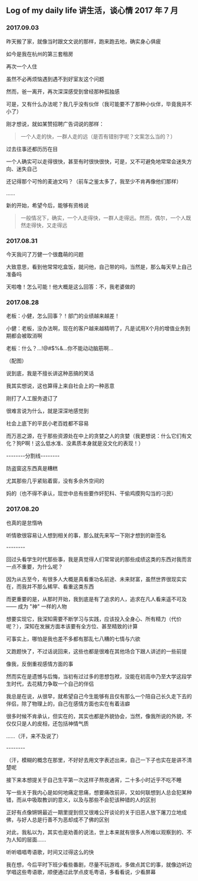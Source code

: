 ## Log of my daily life 讲生活，谈心情 2017 年 7 月


### 2017.09.03
<p>昨天搬了家，就像当时跟文文说的那样，跑来跑去地，确实身心俱疲</p>
<p>如今是我在杭州的第三套租房</p>
<p>再次一个人住</p>
<p>虽然不必再烦恼遇到遇不到好室友这个问题</p>
<p>然而，爸一离开，再次深深感受到曾经那种孤独感</p>
<p>可是，又有什么办法呢？我几乎没有伙伴（我可能要不了那种小伙伴，毕竟我并不小了）</p>
<p>刚才想说，就如某赞招聘广告词说的那样：</p>
<p><blockquote>一个人走的快，一群人走的远（是否有错别字呢？文案怎么当的？）</blockquote></p>
<p>过去往事还都历历在目</p>
<p>一个人确实可以走得很快，甚至有时很快很快，可是，又不可避免地常常会迷失方向、迷失自己</p>
<p>还记得那个可怜的麦迪文吗？（前车之鉴太多了，我至少不肯再像他们那样）</p>
<p>......</p>
<p>新的开始，希望今后，能够有资格说</p>
<p><blockquote>一般情况下，确实，一个人走得快，一群人走得远。然而，偶尔，一个人既然走得快，又走得远</blockquote></p>


### 2017.08.31
<p>今天我问了万健一个很蠢萌的问题</p>
<p>大致意思，看到他常常吃盒饭，就问他，自己带的吗，当然是，那么每天早上自己准备吗</p>
<p>天啦噜！怎么可能！他大概是这么回答：不，我老婆做的</p>


### 2017.08.28
<p>老板：小健，怎么回事？！部门的业绩越来越差！</p>
<p>小健：老板，没办法啊，现在的客户越来越精明了，凡是试用X个月的增值业务到期都会被取消啊</p>
<p>老板：什么？...!@#$%&...你不能动动脑筋啊...</p>
<p>（配图）</p>
<p>说到底，我是不擅长讲这种恶搞的笑话</p>
<p>我其实想说，这也算得上来自社会上的一种恶意</p>
<p>刚打了人工服务退订了</p>
<p>很难言说为什么，就是深深地感觉到</p>
<p>社会上底下的平民小老百姓都不容易</p>
<p>而万恶之源，在于那些资源处在中上的贪婪之人的贪婪（我更想说：什么它们有文化？狗P啊！这么低水准、没素质本身就是没文化的表现！）</p>
<p>--------分割线--------</p>
<p>防盗窗这东西真是糟糕</p>
<p>尤其那些几乎紧贴着窗，没有多余外空间的</p>
<p>妈的（也不得不承认，现世中总有些要作奸犯科、干偷鸡摸狗勾当的刁民）</p>


### 2017.08.20
<p>也真的是怠惰吶</p>
<p>听情歌很容易让人想到相关的事，那么就先来写一下刚才想到的新签名</p>
<p>--------</p>
<p>回过头看学生时代那些事，我是真觉得人们常常说的那些成绩这类的东西对我而言一点不重要，为什么呢？</p>
<p>因为从古至今，有很多人大概是真看重功名前途、未来财富，虽然世界很现实实在，而我并不那么稀罕、看重这类东西</p>
<p>而更重要的是，从那时开始，我到底是有了追求的人，追求在凡人看来遥不可及 —— 成为 "神" 一样的人物</p>
<p>想要实现它，我深知需要不断学习与实践，应该投入全身心、所有精力（代价呢？），深知在发展方面本该要有全方位、甚至精致的计算</p>
<p>可事实上，哪怕是我也差不多都有那乱七八糟的七情与六欲</p>
<p>又跑题快了，不过话说回来，这些也都是很难在其他场合下跟人讲述的一些前提</p>
<p>像我，反倒重视感情方面的事</p>
<p>然而实在是遗憾与后悔，当初有过过多的思想包袱，没能在初高中乃至大学这段学生时代，去花精力争取一个自己的伴侣</p>
<p>我总是在说，从很早，就希望自己今生能够有且仅有那么一个陪自己长久走下去的伴侣，除了物理上的，自己在感情方面也实在有着洁癖</p>
<p>很多时候不肯承认，但实在的，其实也都是外貌协会，当然，像我所说的外貌，不仅仅只是人的皮相，还包括神情气质</p>
<p>......（汗，来不及说了）</p>
<p>--------</p>
<p>（汗，模糊的概念在那里，不好好去用文字表述出来，自己一下子也实在是讲不清楚呢</p>
<p>接下来本想提关于自己生平第一次这样子熬夜通宵，二十多小时近乎不吃不睡</p>
<p>写一些关于我内心是如何地痛定思痛，想要痛改前非，又如何联想到人总会犯某种错，而从中吸取教训的意义，以及与那些不会犯该种错的人的区别</p>
<p>正好有点像锵锵最近一期里提到但又很难公开谈论的关于旧恶人放下屠刀立地成佛，与好人总是行善不为恶却成不了佛的区别</p>
<p>对此，我私以为，其实也是劝善的说法，世上本来就有很多人所难以观察到的、不为人知的层面......</p>
<p>听听唱唱粤语歌，时间又过得这么的快</p>
<p>我在想，今后平时下班少看些番剧，尽量不玩游戏，多做点其它的事，就像边听边学唱这些粤语歌，顺便通过此学点皮毛粤语，多看看说，少看屏幕</p>

